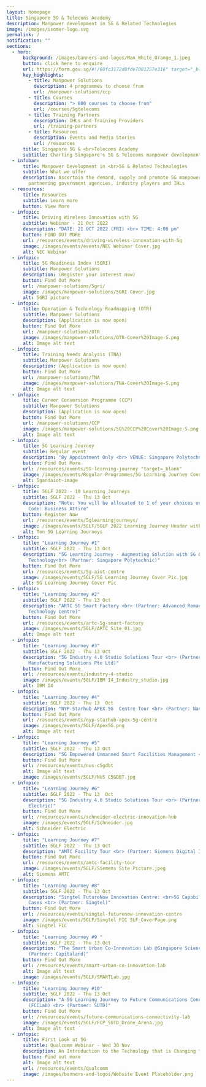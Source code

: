 ```yaml
---
layout: homepage
title: Singapore 5G & Telecoms Academy
description: Manpower development in 5G & Related Technologies
image: /images/isomer-logo.svg
permalink: /
notification: ""
sections:
  - hero:
      background: /images/banners-and-logos/Man_White_Orange_1.jpeg
      button: click here to enquire
      url: https://form.gov.sg/#!/60fc3172d0fde7001257e316" target="_blank
      key_highlights:
        - title: Manpower Solutions
          description: 4 programmes to choose from
          url: /manpower-solutions/ccp
        - title: Courses
          description: "> 800 courses to choose from"
          url: /courses/5gtelecoms
        - title: Training Partners
          description: IHLs and Training Providers
          url: /training-partners
        - title: Resources
          description: Events and Media Stories
          url: /resources
      title: Singapore 5G & <br>Telecoms Academy
      subtitle: Charting Singapore's 5G & Telecoms manpower development with you
  - infobar:
      title: Manpower Development in <br>5G & Related Technologies
      subtitle: What we offer
      description: Ascertain the demand, supply and promote 5G manpower development by
        partnering government agencies, industry players and IHLs
  - resources:
      title: Resources
      subtitle: Learn more
      button: View More
  - infopic:
      title: Driving Wireless Innovation with 5G
      subtitle: Webinar - 21 Oct 2022
      description: "DATE: 21 OCT 2022 (FRI) <br> TIME: 4:00 pm"
      button: FIND OUT MORE
      url: /resources/events/driving-wireless-innovation-with-5g
      image: /images/events/events/NEC Webinar Cover.jpg
      alt: NEC Webinar
  - infopic:
      title: 5G Readiness Index (5GRI)
      subtitle: Manpower Solutions
      description: (Register your interest now)
      button: Find Out More
      url: /manpower-solutions/5gri/
      image: /images/manpower-solutions/5GRI Cover.jpg
      alt: 5GRI picture
  - infopic:
      title: Operation & Technology Roadmapping (OTR)
      subtitle: Manpower Solutions
      description: (Application is now open)
      button: Find Out More
      url: /manpower-solutions/OTR
      image: /images/manpower-solutions/OTR-Cover%20Image-S.png
      alt: Image alt text
  - infopic:
      title: Training Needs Analysis (TNA)
      subtitle: Manpower Solutions
      description: (Application is now open)
      button: Find Out More
      url: /manpower-solutions/TNA
      image: /images/manpower-solutions/TNA-Cover%20Image-S.png
      alt: Image alt text
  - infopic:
      title: Career Conversion Programme (CCP)
      subtitle: Manpower Solutions
      description: (Application is now open)
      button: Find Out More
      url: /manpower-solutions/CCP
      image: /images/manpower-solutions/5G%20CCP%20Cover%20Image-S.png
      alt: Image alt text
  - infopic:
      title: 5G Learning Journey
      subtitle: Regular event
      description: "By Appointment Only <br> VENUE: Singapore Polytechnic"
      button: Find Out More
      url: /resources/events/5G-learning-journey "target=_blank"
      image: /images/events/Regular Programmes/5G Learning Journey Cover Image.png
      alt: 5gandaiot-image
  - infopic:
      title: 5GLF 2022 - 10 Learning Journeys
      subtitle: 5GLF 2022 - Thu 13 Oct
      description: "Note: You will be allocated to 1 of your choices only. <br> Dress
        Code: Business Attire"
      button: Register Now
      url: /resources/events/5glearningjourneys/
      image: /images/events/5GLF/5GLF 2022 Learning Journey Header with Date.jpg
      alt: Ten 5G Learning Journeys
  - infopic:
      title: "Learning Journey #1"
      subtitle: 5GLF 2022 - Thu 13 Oct
      description: "5G Learning Journey - Augmenting Solution with 5G & AIoT
        Technology<br> (Partner: Singapore Polytechnic)"
      button: Find Out More
      url: /resources/events/5g-aiot-centre
      image: /images/events/5GLF/5G Learning Journey Cover Pic.jpg
      alt: 5G Learning Journey Cover Pic
  - infopic:
      title: "Learning Journey #2"
      subtitle: 5GLF 2022 - Thu 13 Oct
      description: "ARTC 5G Smart Factory <br> (Partner: Advanced Remanufacturing and
        Technology Centre)"
      button: Find Out More
      url: /resources/events/artc-5g-smart-factory
      image: /images/events/5GLF/ARTC_Site_01.jpg
      alt: Image alt text
  - infopic:
      title: "Learning Journey #3"
      subtitle: 5GLF 2022 - Thu 13 Oct
      description: "5G Industry 4.0 Studio Solutions Tour <br> (Partner: IBM
        Manufacturing Solutions Pte Ltd)"
      button: Find Out More
      url: /resources/events/industry-4-studio
      image: /images/events/5GLF/IBM I4_Industry_studio.jpg
      alt: IBM I4
  - infopic:
      title: "Learning Journey #4"
      subtitle: 5GLF 2022 - Thu 13  Oct
      description: "NYP-Starhub APEX 5G  Centre Tour <br> (Partner: Nanyang Polytechnic)"
      button: Find Out More
      url: /resources/events/nyp-starhub-apex-5g-centre
      image: /images/events/5GLF/Apex5G.png
      alt: Image alt text
  - infopic:
      title: "Learning Journey #5"
      subtitle: 5GLF 2022 - Thu 13 Oct
      description: "5G Empowered Unmanned Smart Facilities Management <br> (Partner: NUS)"
      button: Find Out More
      url: /resources/events/nus-c5gdbt
      alt: Image alt text
      image: /images/events/5GLF/NUS C5GDBT.jpg
  - infopic:
      title: "Learning Journey #6"
      subtitle: 5GLF 2022 - Thu 13  Oct
      description: "5G Industry 4.0 Studio Solutions Tour <br> (Partner: Schneider
        Electric)"
      button: Find Out More
      url: /resources/events/schneider-electric-innovation-hub
      image: /images/events/5GLF/Schneider.jpg
      alt: Schneider Electric
  - infopic:
      title: "Learning Journey #7"
      subtitle: 5GLF 2022 - Thu 13 Oct
      description: "AMTC Facility Tour <br> (Partner: Siemens Digital Industry)"
      button: Find Out More
      url: /resources/events/amtc-facility-tour
      image: /images/events/5GLF/Siemens Site Picture.jpeg
      alt: Siemens AMTC
  - infopic:
      title: "Learning Journey #8"
      subtitle: 5GLF 2022 - Thu 13 Oct
      description: "Singtel FutureNow Innovation Centre: <br>5G Capabilities & Use
        Cases <br> (Partner: Singtel)"
      button: Find Out More
      url: /resources/events/singtel-futurenow-innovation-centre
      image: /images/events/5GLF/Singtel FIC SLF_CoverPage.png
      alt: Singtel FIC
  - infopic:
      title: "Learning Journey #9 "
      subtitle: 5GLF 2022 - Thu 13 Oct
      description: "The Smart Urban Co-Innovation Lab @Singapore Science Park II <br>
        (Partner: Capitaland)"
      button: Find Out More
      url: /resources/events/smart-urban-co-innovation-lab
      alt: Image alt text
      image: /images/events/5GLF/SMARTLab.jpg
  - infopic:
      title: "Learning Journey #10"
      subtitle: 5GLF 2022 - Thu 13 Oct
      description: "A 5G Learning Journey to Future Communications Connectivity Lab
        (FCCLab) <br> (Partner: SUTD)"
      button: Find Out More
      url: /resources/events/future-communications-connectivity-lab
      image: /images/events/5GLF/FCP_SUTD_Drone_Arena.jpg
      alt: Image alt text
  - infopic:
      title: First Look at 5G
      subtitle: Qualcomm Webinar - Wed 30 Nov
      description: An Introduction to the Technology that is Changing the World
      button: Find out more
      alt: Image alt text
      url: /resources/events/qualcomm
      image: /images/banners-and-logos/Website Event Placeholder.png
---
```

